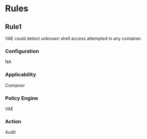 # Rules

## Rule1
VAE could detect unknown shell access attempted in any container.

### Configuration
NA

### Applicability
Container

### Policy Engine
VAE

### Action
Audit
